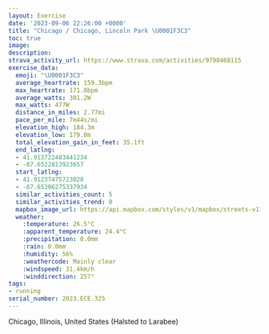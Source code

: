 ```yaml
---
layout: Exercise
date: '2023-09-06 22:26:00 +0000'
title: "Chicago / Chicago, Lincoln Park \U0001F3C3"
toc: true
image:
description:
strava_activity_url: https://www.strava.com/activities/9798468115
exercise_data:
  emoji: "\U0001F3C3"
  average_heartrate: 159.3bpm
  max_heartrate: 171.0bpm
  average_watts: 301.2W
  max_watts: 477W
  distance_in_miles: 2.77mi
  pace_per_mile: 7m44s/mi
  elevation_high: 184.3m
  elevation_low: 179.0m
  total_elevation_gain_in_feet: 35.1ft
  end_latlng:
  - 41.913722483441234
  - -87.6522813923657
  start_latlng:
  - 41.91237475723028
  - -87.65306275337934
  similar_activities_count: 5
  similar_activities_trend: 0
  mapbox_image_url: https://api.mapbox.com/styles/v1/mapbox/streets-v11/static/path-5+787af2-1.0(wgy~Fpl~uOA%7BGGqGGc%40CCK%3FEMAKB_EAiFIqOCQGE%7BA%3FKEAMEoG%3FgJCa%40Ge%40%3FuACyAEYKe%40Ca%40%40mFGkIB_EGyCFc%40HuA%40w%40Gk%40G_%40g%40cAMg%40CY%40oEGo%40EcB%3F_A%40a%40EeC%40w%40%3F%7D%40Ei%40Qs%40i%40%7DDFNp%40~DAFEEADNt%40%40bAArCH~CDp%40%3FhAFf%40F%7C%40GtA%40%60%40JfA%5Cv%40Nd%40DbAI%7CAF%7C%40GTA%5C%3FpOFbF%3F%60CHbARjGHrSBNDBRAlA%40FD%40TTzg%40),pin-s-s+e5b22e(-87.65145,41.91372),pin-s-f+89ae00(-87.65034,41.91384999999999)/auto/800x800?access_token=pk.eyJ1Ijoiam9zaGJlY2ttYW4iLCJhIjoiY205eWR2aDd1MWZ6djJrbXc4a3M0bWZleiJ9.XiG9OWkNcZk2QzjJbxLB4A
  weather:
    :temperature: 26.5°C
    :apparent_temperature: 24.4°C
    :precipitation: 0.0mm
    :rain: 0.0mm
    :humidity: 56%
    :weathercode: Mainly clear
    :windspeed: 31.4km/h
    :winddirection: 257°
tags:
- running
serial_number: 2023.ECE.325
---
```

Chicago, Illinois, United States (Halsted to Larabee)
